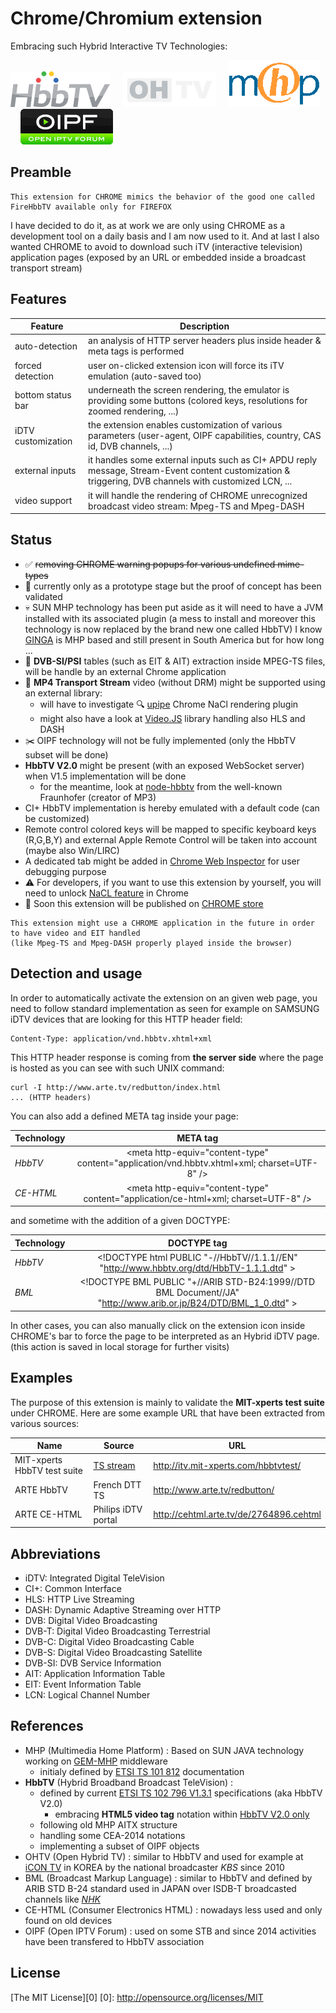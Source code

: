 # Chrome/Chromium extension

Embracing such Hybrid Interactive TV Technologies:

![](img/logo-hbbtv.png) &nbsp;&nbsp;&nbsp; ![](img/logo-ohtv.png) &nbsp;&nbsp;&nbsp; ![](img/logo-mhp.png) &nbsp;&nbsp;&nbsp; ![](img/logo-oipf.png)

## Preamble

```
This extension for CHROME mimics the behavior of the good one called FireHbbTV available only for FIREFOX
```
I have decided to do it, as at work we are only using CHROME as a development tool on a daily basis and I am now used to it. And at last I also wanted CHROME to avoid to download such iTV (interactive television) application pages (exposed by an URL or embedded inside a broadcast transport stream)

## Features

| Feature            | Description |
| ------------------ | ----------- |
| auto-detection     | an analysis of HTTP server headers plus inside header & meta tags is performed |
| forced detection   | user on-clicked extension icon will force its iTV emulation (auto-saved too) |
| bottom status bar  | underneath the screen rendering, the emulator is providing some buttons (colored keys, resolutions for zoomed rendering, ...) |
| iDTV customization | the extension enables customization of various parameters (user-agent, OIPF capabilities, country, CAS id, DVB channels, ...) |
| external inputs | it handles some external inputs such as CI+ APDU reply message, Stream-Event content customization & triggering, DVB channels with customized LCN, ... |
| video support | it will handle the rendering of CHROME unrecognized broadcast video stream: Mpeg-TS and Mpeg-DASH |

## Status

- :white_check_mark: ~~removing CHROME warning popups for various undefined mime-types~~
- :construction: currently only as a prototype stage but the proof of concept has been validated
- :skull: SUN MHP technology has been put aside as it will need to have a JVM installed with its associated plugin
  (a mess to install and moreover this technology is now replaced by the brand new one called HbbTV)
  I know [GINGA](https://en.wikipedia.org/wiki/Ginga_(middleware)) is MHP based and still present in South America but for how long ...
- :satellite: **DVB-SI/PSI** tables (such as EIT & AIT) extraction inside MPEG-TS files, will be handle by an external Chrome application
- :vhs: **MP4 Transport Stream** video (without DRM) might be supported using an external library:
  * will have to investigate :mag:  [upipe](https://github.com/cmassiot/upipe/tree/master/examples/chrome/player_chrome) Chrome NaCl rendering plugin
  * might also have a look at [Video.JS](https://github.com/videojs/video.js) library handling also HLS and DASH
- :scissors: OIPF technology will not be fully implemented (only the HbbTV subset will be done)
- **HbbTV V2.0** might be present (with an exposed WebSocket server) when V1.5 implementation will be done
  * for the meantime, look at [node-hbbtv](https://github.com/fraunhoferfokus/node-hbbtv) from the well-known Fraunhofer (creator of MP3)
- CI+ HbbTV implementation is hereby emulated with a default code (can be customized)
- Remote control colored keys will be mapped to specific keyboard keys (R,G,B,Y) and external Apple Remote Control will be taken into account (maybe also Win/LIRC)
- A dedicated tab might be added in [Chrome Web Inspector](https://developer.chrome.com/devtools) for user debugging purpose
- :warning: For developers, if you want to use this extension by yourself, you will need to unlock [NaCL feature](https://developer.chrome.com/native-client/devguide/devcycle/running#requirements) in Chrome
- :calendar: Soon this extension will be published on [CHROME store](https://chrome.google.com/webstore/category/extensions)

```
This extension might use a CHROME application in the future in order to have video and EIT handled
(like Mpeg-TS and Mpeg-DASH properly played inside the browser)
```

## Detection and usage

In order to automatically activate the extension on an given web page, you need to follow
standard implementation as seen for example on SAMSUNG iDTV devices that are looking for
this HTTP header field:
```
Content-Type: application/vnd.hbbtv.xhtml+xml
```
This HTTP header response is coming from **the server side** where the page is hosted as you can see with such UNIX command:
```
curl -I http://www.arte.tv/redbutton/index.html
... (HTTP headers)
```

You can also add a defined META tag inside your page:

| Technology    | META tag |
| ------------- |:----------------:|
| *HbbTV*       | &lt;meta http-equiv="content-type" content="application/vnd.hbbtv.xhtml+xml; charset=UTF-8" /&gt; |
| *CE-HTML*     | &lt;meta http-equiv="content-type" content="application/ce-html+xml; charset=UTF-8" /&gt; |

and sometime with the addition of a given DOCTYPE:

| Technology    | DOCTYPE tag |
| ------------- |:------------------:|
| *HbbTV*       | &lt;!DOCTYPE html PUBLIC "-//HbbTV//1.1.1//EN" "http://www.hbbtv.org/dtd/HbbTV-1.1.1.dtd" &gt; |
| *BML*         | &lt;!DOCTYPE BML PUBLIC "+//ARIB STD-B24:1999//DTD BML Document//JA" "http://www.arib.or.jp/B24/DTD/BML_1_0.dtd" &gt; |

In other cases, you can also manually click on the extension icon inside CHROME's bar to force the page to be interpreted as an Hybrid iDTV page. (this action is saved in local storage for further visits)

## Examples

The purpose of this extension is mainly to validate the **MIT-xperts test suite** under CHROME.
Here are some example URL that have been extracted from various sources:

| Name          | Source | URL |
| ------------- | ------ |---- |
| MIT-xperts HbbTV test suite | [TS stream](https://github.com/mitxp/HbbTV-Testsuite/wiki) | http://itv.mit-xperts.com/hbbtvtest/ |
| ARTE HbbTV    | French DTT TS | http://www.arte.tv/redbutton/ |
| ARTE CE-HTML  | Philips iDTV portal | http://cehtml.arte.tv/de/2764896.cehtml |

## Abbreviations

- iDTV: Integrated Digital TeleVision
- CI+: Common Interface
- HLS: HTTP Live Streaming
- DASH: Dynamic Adaptive Streaming over HTTP
- DVB: Digital Video Broadcasting
- DVB-T: Digital Video Broadcasting Terrestrial
- DVB-C: Digital Video Broadcasting Cable
- DVB-S: Digital Video Broadcasting Satellite
- DVB-SI: DVB Service Information
- AIT: Application Information Table
- EIT: Event Information Table
- LCN: Logical Channel Number

## References

- MHP (Multimedia Home Platform) : Based on SUN JAVA technology working on [GEM-MHP](https://en.wikipedia.org/wiki/Globally_Executable_MHP) middleware
  * initialy defined by [ETSI TS 101 812](http://www.etsi.org/deliver/etsi_ts/101800_101899/101812/01.02.01_60/ts_101812v010201p.pdf) documentation
- **HbbTV** (Hybrid Broadband Broadcast TeleVision) :
  * defined by current [ETSI TS 102 796 V1.3.1](http://www.etsi.org/deliver/etsi_ts/102700_102799/102796/01.03.01_60/ts_102796v010301p.pdf) specifications (aka HbbTV V2.0)
    * embracing **HTML5 video tag** notation within [HbbTV V2.0 only](https://www.hbbtv.org/resource-library/#specifications)
  * following old MHP AITX structure
  * handling some CEA-2014 notations
  * implementing a subset of OIPF objects
- OHTV (Open Hybrid TV) : similar to HbbTV and used for example at [iCON TV](http://able.kbs.co.kr/enter/tal_view.php?mseq=16&pcg=&pgseq=&no=270211) in KOREA by the national broadcaster *KBS* since 2010
- BML (Broadcast Markup Language) : similar to HbbTV and defined by ARIB STD B-24 standard used in JAPAN over ISDB-T broadcasted channels like [*NHK*](https://www.nhk.or.jp/strl/publica/bt/en/fe0003-1.html)
- CE-HTML (Consumer Electronics HTML) : nowadays less used and only found on old devices
- OIPF (Open IPTV Forum) : used on some STB and since 2014 activities have been transfered to HbbTV association

## License

  [The MIT License][0]
  [0]: http://opensource.org/licenses/MIT
